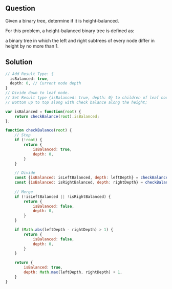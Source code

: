 ## Question
Given a binary tree, determine if it is height-balanced.

For this problem, a height-balanced binary tree is defined as:

a binary tree in which the left and right subtrees of every node differ in height by no more than 1.

## Solution
```javascript
// Add Result Type: {
  isBalanced: true,
  depth: 0, // Current node depth
}
// Divide down to leaf node.
// Set Result type {isBalanced: true, depth: 0} to children of leaf nodes.
// Bottom up to top along with check balance along the height;

var isBalanced = function(root) {
    return checkBalance(root).isBalanced;
};

function checkBalance(root) {
    // Stop
    if (!root) {
        return {
            isBalanced: true,
            depth: 0,
        }
    }

    // Divide
    const {isBalanced: isLeftBalanced, depth: leftDepth} = checkBalance(root.left);
    const {isBalanced: isRightBalanced, depth: rightDepth} = checkBalance(root.right);
    
    // Merge
    if (!isLeftBalanced || !isRightBalanced) {
        return {
            isBalanced: false,
            depth: 0,
        }
    }

    if (Math.abs(leftDepth - rightDepth) > 1) {
        return {
            isBalanced: false,
            depth: 0,
        }
    }

    return {
        isBalanced: true,
        depth: Math.max(leftDepth, rightDepth) + 1,
    }
}
```

